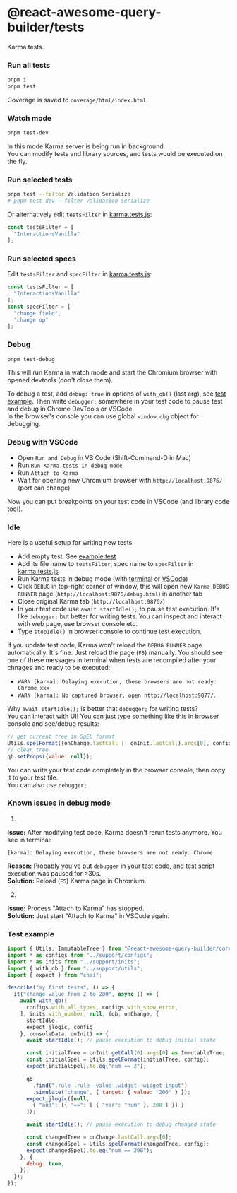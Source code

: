 # @react-awesome-query-builder/tests

Karma tests.


### Run all tests

```sh
pnpm i
pnpm test
```

Coverage is saved to `coverage/html/index.html`.


### Watch mode

```sh
pnpm test-dev
```

In this mode Karma server is being run in background.  
You can modify tests and library sources, and tests would be executed on the fly.  


### Run selected tests

```sh
pnpm test --filter Validation Serialize
# pnpm test-dev --filter Validation Serialize
```

Or alternatively edit `testsFilter` in [karma.tests.js](/packages/tests/karma.tests.js):
```js
const testsFilter = [
  "InteractionsVanilla"
];
```


### Run selected specs

Edit `testsFilter` and `specFilter` in [karma.tests.js](/packages/tests/karma.tests.js):
```js
const testsFilter = [
  "InteractionsVanilla"
];
const specFilter = [
  "change field",
  "change op"
];
```


### Debug

```sh
pnpm test-debug
```

This will run Karma in watch mode and start the Chromium browser with opened devtools (don't close them).  

To debug a test, add `debug: true` in options of `with_qb()` (last arg), see [test example](#test-example). 
Then write `debugger;` somewhere in your test code to pause test and debug in Chrome DevTools or VSCode.  
In the browser's console you can use global `window.dbg` object for debugging.  


### Debug with VSCode

- Open `Run and Debug` in VS Code (Shift-Command-D in Mac)
- Run `Run Karma tests in debug mode`
- Run `Attach to Karma`
- Wait for opening new Chromium browser with `http://localhost:9876/` (port can change)

Now you can put breakpoints on your test code in VSCode (and library code too!).  


### Idle

Here is a useful setup for writing new tests.

- Add empty test. See [example test](#test-example)
- Add its file name to `testsFilter`, spec name to `specFilter` in [karma.tests.js](/packages/tests/karma.tests.js)
- Run Karma tests in debug mode (with [terminal](#debug) or [VSCode](#debug-with-vscode))
- Click `DEBUG` in top-right corner of window, this will open new `Karma DEBUG RUNNER` page (`http://localhost:9876/debug.html`) in another tab
- Close original Karma tab (`http://localhost:9876/`)
- In your test code use `await startIdle();` to pause test execution. It's like `debugger;` but better for writing tests. You can inspect and interact with web page, use browser console etc.
- Type `stopIdle()` in browser console to continue test execution.

If you update test code, Karma won't reload the `DEBUG RUNNER` page automatically. It's fine. Just reload the page (`F5`) manually. You should see one of these messages in terminal when tests are recompiled after your chnages and ready to be executed:
- `WARN [karma]: Delaying execution, these browsers are not ready: Chrome xxx`
- `WARN [karma]: No captured browser, open http://localhost:9877/`.

Why `await startIdle();` is better that `debugger;` for writing tests?  
You can interact with UI!
You can just type something like this in browser console and see/debug results:
```js
// get current tree in SpEL format
Utils.spelFormat((onChange.lastCall || onInit.lastCall).args[0], config);
// clear tree
qb.setProps({value: null});
```
You can write your test code completely in the browser console, then copy it to your test file.  
You can also use `debugger;`


### Known issues in debug mode

1. 
**Issue:** After modifying test code, Karma doesn't rerun tests anymore. You see in terminal:
```
[karma]: Delaying execution, these browsers are not ready: Chrome
```
**Reason:** Probably you've put `debugger` in your test code, and test script execution was paused for >30s.  
**Solution:** Reload (`F5`) Karma page in Chromium. 

2. 
**Issue:** Process "Attach to Karma" has stopped.  
**Solution:** Just start "Attach to Karma" in VSCode again.  


### Test example

```js
import { Utils, ImmutableTree } from "@react-awesome-query-builder/core";
import * as configs from "../support/configs";
import * as inits from "../support/inits";
import { with_qb } from "../support/utils";
import { expect } from "chai";

describe("my first tests", () => {
  it("change value from 2 to 200", async () => {
    await with_qb([
      configs.with_all_types, configs.with_show_error,
    ], inits.with_number, null, (qb, onChange, {
      startIdle,
      expect_jlogic, config
    }, consoleData, onInit) => {
      await startIdle(); // pause execution to debug initial state

      const initialTree = onInit.getCall(0).args[0] as ImmutableTree;
      const initialSpel = Utils.spelFormat(initialTree, config);
      expect(initialSpel).to.eq("num == 2");

      qb
        .find(".rule .rule--value .widget--widget input")
        .simulate("change", { target: { value: "200" } });
      expect_jlogic([null,
        { "and": [{ "==": [ { "var": "num" }, 200 ] }] }
      ]);

      await startIdle(); // pause execution to debug changed state

      const changedTree = onChange.lastCall.args[0];
      const changedSpel = Utils.spelFormat(changedTree, config);
      expect(changedSpel).to.eq("num == 200");
    }, {
      debug: true,
    });
  });
});
```